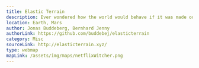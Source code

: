 ```yaml
---
title: Elastic Terrain
description: Ever wondered how the world would behave if it was made out of jelly? No? Well you get the answer anyway with this fun map to wiggle around the proportions of a planet and adjust certain properties. 
location: Earth, Mars
author: Jonas Buddeberg, Bernhard Jenny
authorLink: https://github.com/buddebej/elasticterrain
category: Misc
sourceLink: http://elasticterrain.xyz/
type: webmap
mapLink: /assets/img/maps/netflixWitcher.png
---
```

